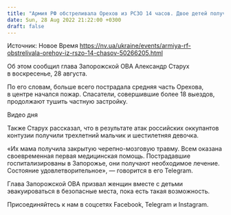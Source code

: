 ```yaml
---
title: "Армия РФ обстреливала Орехов из РСЗО 14 часов. Двое детей получили контузии — Запорожская ОВА"
date: Sun, 28 Aug 2022 21:22:00 +0300
draft: false
---
```

Источник: Новое Время https://nv.ua/ukraine/events/armiya-rf-obstrelivala-orehov-iz-rszo-14-chasov-50266205.html


Об этом сообщил глава Запорожской ОВА Александр Старух в воскресенье, 28 августа.

По его словам, больше всего пострадала средняя часть Орехова, в центре начался пожар. Спасатели, совершившие более 18 выездов, продолжают тушить частную застройку.

 Видео дня   

Также Старух рассказал, что в результате атак российских оккупантов контузии получили трехлетний мальчик и шестилетняя девочка.

«Их мама получила закрытую черепно-мозговую травму. Всем оказана своевременная первая медицинская помощь. Пострадавшие госпитализированы в Запорожье, они получают необходимое лечение. Состояние удовлетворительное», — говорится в его Telegram.

Глава Запорожской ОВА призвал женщин вместе с детьми эвакуироваться в безопасные места, пока есть такая возможность.

Присоединяйтесь к нам в соцсетях Facebook, Telegram и Instagram.
